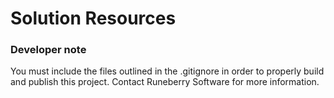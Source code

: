 # Solution Resources

### Developer note

You must include the files outlined in the .gitignore in order to properly build and publish this project.
Contact Runeberry Software for more information.